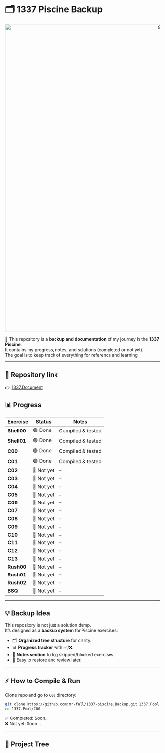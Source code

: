 # 🗂️ 1337 Piscine Backup  

<p align="center">
  <img src="./assets/by-vegas.gif" alt="GIF" width="1000"/>
</p>

📌 This repository is a **backup and documentation** of my journey in the **1337 Piscine**.  
It contains my progress, notes, and solutions (completed or not yet).  
The goal is to keep track of everything for reference and learning.  

---

## 📂 Repository link  
👉 [1337.Document](https://github.com/mr-fall/1337.Document)


## 📊 Progress  

| Exercise | Status | Notes |
|----------|--------|-------|
| **Shell00** | 🟢 Done | Compiled & tested |
| **Shell01** | 🟢 Done | Compiled & tested |
| **C00** | 🟢 Done | Compiled & tested |
| **C01** | 🟢 Done | Compiled & tested |
| **C02** | 🔴 Not yet | – |
| **C03** | 🔴 Not yet | – |
| **C04** | 🔴 Not yet | – |
| **C05** | 🔴 Not yet | – |
| **C06** | 🔴 Not yet | – |
| **C07** | 🔴 Not yet | – |
| **C08** | 🔴 Not yet | – |
| **C09** | 🔴 Not yet | – |
| **C10** | 🔴 Not yet | – |
| **C11** | 🔴 Not yet | – |
| **C12** | 🔴 Not yet | – |
| **C13** | 🔴 Not yet | – |
| **Rush00** | 🔴 Not yet | – |
| **Rush01** | 🔴 Not yet | – |
| **Rush02** | 🔴 Not yet | – |
| **BSQ**  | 🔴 Not yet | – |

---

## 💡 Backup Idea  

This repository is not just a solution dump.  
It’s designed as a **backup system** for Piscine exercises:  

- 🗂️ **Organized tree structure** for clarity.  
- 📊 **Progress tracker** with ✅/❌.  
- 📝 **Notes section** to log skipped/blocked exercises.  
- 🔄 Easy to restore and review later.  

---

## ⚡ How to Compile & Run  

Clone repo and go to `C00` directory:  
```bash
git clone https://github.com:mr-fall/1337-piscine.Backup.git 1337.Pool
cd 1337.Pool/C00
```
✅ Completed: Soon..  
  ❌ Not yet: Soon... 

---

## 🌳 Project Tree  

